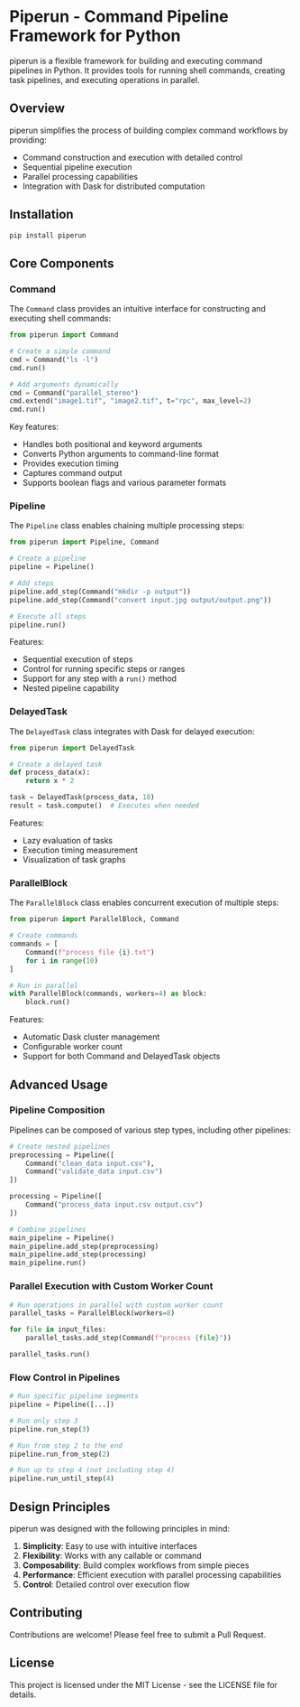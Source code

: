 # Piperun - Command Pipeline Framework for Python

piperun is a flexible framework for building and executing command pipelines in Python. It provides tools for running shell commands, creating task pipelines, and executing operations in parallel.

## Overview

piperun simplifies the process of building complex command workflows by providing:

- Command construction and execution with detailed control
- Sequential pipeline execution
- Parallel processing capabilities
- Integration with Dask for distributed computation

## Installation

```bash
pip install piperun
```

## Core Components

### Command

The `Command` class provides an intuitive interface for constructing and executing shell commands:

```python
from piperun import Command

# Create a simple command
cmd = Command("ls -l")
cmd.run()

# Add arguments dynamically
cmd = Command("parallel_stereo")
cmd.extend("image1.tif", "image2.tif", t="rpc", max_level=2)
cmd.run()
```

Key features:
- Handles both positional and keyword arguments
- Converts Python arguments to command-line format
- Provides execution timing
- Captures command output
- Supports boolean flags and various parameter formats

### Pipeline

The `Pipeline` class enables chaining multiple processing steps:

```python
from piperun import Pipeline, Command

# Create a pipeline
pipeline = Pipeline()

# Add steps
pipeline.add_step(Command("mkdir -p output"))
pipeline.add_step(Command("convert input.jpg output/output.png"))

# Execute all steps
pipeline.run()
```

Features:
- Sequential execution of steps
- Control for running specific steps or ranges
- Support for any step with a `run()` method
- Nested pipeline capability

### DelayedTask

The `DelayedTask` class integrates with Dask for delayed execution:

```python
from piperun import DelayedTask

# Create a delayed task
def process_data(x):
    return x * 2

task = DelayedTask(process_data, 10)
result = task.compute()  # Executes when needed
```

Features:
- Lazy evaluation of tasks
- Execution timing measurement
- Visualization of task graphs

### ParallelBlock

The `ParallelBlock` class enables concurrent execution of multiple steps:

```python
from piperun import ParallelBlock, Command

# Create commands
commands = [
    Command(f"process_file {i}.txt") 
    for i in range(10)
]

# Run in parallel
with ParallelBlock(commands, workers=4) as block:
    block.run()
```

Features:
- Automatic Dask cluster management
- Configurable worker count
- Support for both Command and DelayedTask objects



## Advanced Usage

### Pipeline Composition

Pipelines can be composed of various step types, including other pipelines:

```python
# Create nested pipelines
preprocessing = Pipeline([
    Command("clean_data input.csv"),
    Command("validate_data input.csv")
])

processing = Pipeline([
    Command("process_data input.csv output.csv")
])

# Combine pipelines
main_pipeline = Pipeline()
main_pipeline.add_step(preprocessing)
main_pipeline.add_step(processing)
main_pipeline.run()
```

### Parallel Execution with Custom Worker Count

```python
# Run operations in parallel with custom worker count
parallel_tasks = ParallelBlock(workers=8)

for file in input_files:
    parallel_tasks.add_step(Command(f"process {file}"))

parallel_tasks.run()
```

### Flow Control in Pipelines

```python
# Run specific pipeline segments
pipeline = Pipeline([...])

# Run only step 3
pipeline.run_step(3)

# Run from step 2 to the end
pipeline.run_from_step(2)

# Run up to step 4 (not including step 4)
pipeline.run_until_step(4)
```

## Design Principles

piperun was designed with the following principles in mind:

1. **Simplicity**: Easy to use with intuitive interfaces
2. **Flexibility**: Works with any callable or command
3. **Composability**: Build complex workflows from simple pieces
4. **Performance**: Efficient execution with parallel processing capabilities
5. **Control**: Detailed control over execution flow

## Contributing

Contributions are welcome! Please feel free to submit a Pull Request.

## License

This project is licensed under the MIT License - see the LICENSE file for details.